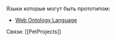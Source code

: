 Языки которые могут быть прототипом:
- [Web Ontology Language](https://ru.wikipedia.org/wiki/Web_Ontology_Language)

Связи:
[[PetProjects]]